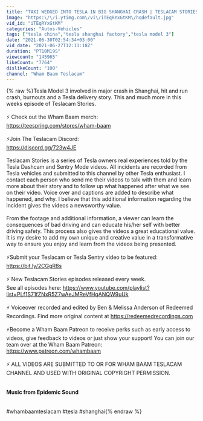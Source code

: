 ```yaml
---
title: "TAXI WEDGED INTO TESLA IN BIG SHANGHAI CRASH | TESLACAM STORIES #71"
image: "https:\/\/i.ytimg.com\/vi\/iTEqRYxGtKM\/hqdefault.jpg"
vid_id: "iTEqRYxGtKM"
categories: "Autos-Vehicles"
tags: ["tesla china","tesla shanghai factory","tesla model 3"]
date: "2021-06-30T02:54:34+03:00"
vid_date: "2021-06-27T12:11:18Z"
duration: "PT10M19S"
viewcount: "145965"
likeCount: "7764"
dislikeCount: "100"
channel: "Wham Baam Teslacam"
---
```

{% raw %}Tesla Model 3 involved in major crash in Shanghai, hit and run crash, burnouts and a Tesla delivery story. This and much more in this weeks episode of Teslacam Stories.<br /><br />⚡ Check out the Wham Baam merch:<br /><a rel="nofollow" target="blank" href="https://teespring.com/stores/wham-baam">https://teespring.com/stores/wham-baam</a><br /><br />⚡Join The Teslacam Discord: <br /><a rel="nofollow" target="blank" href="https://discord.gg/723w4JE">https://discord.gg/723w4JE</a><br /><br />Teslacam Stories is a series of Tesla owners real experiences told by the Tesla Dashcam and Sentry Mode videos. All incidents are recorded from Tesla vehicles and submitted to this channel by other Tesla enthusiast. I contact each person who send me their videos to talk with them and learn more about their story and to follow up what happened after what we see on their video. Voice over and captions are added to describe what happened, and why. I believe that this additional information regarding the incident gives the videos a newsworthy value. <br /><br />From the footage and additional information, a viewer can learn the consequences of bad driving and can educate his/her self with better driving safety. This process also gives the videos a great educational value. It is my desire to add my own unique and creative value in a transformative way to ensure you enjoy and learn from the videos being presented. <br /><br />⚡Submit your Teslacam or Tesla Sentry video to be featured: <br /><a rel="nofollow" target="blank" href="https://bit.ly/2CGgR8s">https://bit.ly/2CGgR8s</a> <br /><br />⚡ New Teslacam Stories episodes released every week.<br /> See all episodes here: <a rel="nofollow" target="blank" href="https://www.youtube.com/playlist?list=PLf1S71fZNxR5Z7wAeJMReVfHqANQW9uUk">https://www.youtube.com/playlist?list=PLf1S71fZNxR5Z7wAeJMReVfHqANQW9uUk</a><br /><br />⚡ Voiceover recorded and edited by Ben &amp; Melissa Anderson of Redeemed Recordings. Find more original content at <a rel="nofollow" target="blank" href="https://redeemedrecordings.com">https://redeemedrecordings.com</a><br /><br />⚡Become a Wham Baam Patreon to receive perks such as early access to videos, give feedback to videos or just show your support! You can join our team over at the Wham Baam Patreon: <a rel="nofollow" target="blank" href="https://www.patreon.com/whambaam">https://www.patreon.com/whambaam</a><br /><br />⚡ ALL VIDEOS ARE SUBMITTED TO OR FOR WHAM BAAM TESLACAM CHANNEL AND USED WITH ORIGINAL COPYRIGHT PERMISSION.<br /><br />******<br />Music from Epidemic Sound<br />******<br /><br />#whambaamteslacam #tesla #shanghai{% endraw %}
